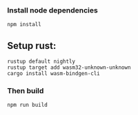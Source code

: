 ### Install node dependencies
```
npm install
```

## Setup rust:
```
rustup default nightly
rustup target add wasm32-unknown-unknown
cargo install wasm-bindgen-cli
```

### Then build
```
npm run build
```